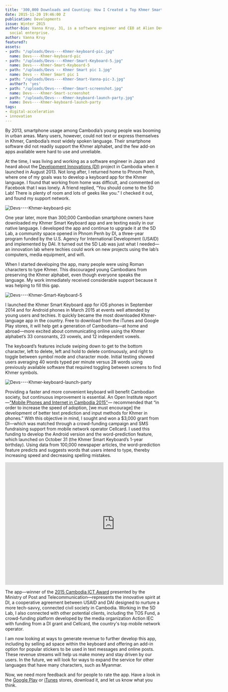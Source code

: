 ```yaml
---
title: '300,000 Downloads and Counting: How I Created a Top Khmer Smartphone App'
date: 2015-11-20 19:46:00 Z
publication: Developments
issue: Winter 2015
author-bio: Vanna Kruy, 31, is a software engineer and CEO at Alien Dev, a Cambodian
  social enterprise.
author: Vanna Kruy
featured?: 
assets:
- path: "/uploads/Devs----Khmer-keyboard-pic.jpg"
  name: Devs----Khmer-keyboard-pic
- path: "/uploads/Devs----Khmer-Smart-Keyboard-5.jpg"
  name: Devs----Khmer-Smart-Keyboard-5
- path: "/uploads/Devs -- Khmer Smart pic 1.jpg"
  name: Devs -- Khmer Smart pic 1
- path: "/uploads/Devs----Khmer-Smart-Vanna-pic-3.jpg"
  author?: 'yes'
- path: "/uploads/Devs----Khmer-Smart-screenshot.jpg"
  name: Devs----Khmer-Smart-screenshot
- path: "/uploads/Devs----Khmer-keyboard-launch-party.jpg"
  name: Devs----Khmer-keyboard-launch-party
tags:
- digital-acceleration
- innovation
---
```


By 2013, smartphone usage among Cambodia’s young people was booming in urban areas. Many users, however, could not text or express themselves in Khmer, Cambodia’s most widely spoken language. Their smartphone software did not readily support the Khmer alphabet, and the few add-on apps available were hard to use and unreliable.




At the time, I was living and working as a software engineer in Japan and heard about the [Development Innovations (DI)](http://dai.com/our-work/projects/cambodia%E2%80%94development-innovations) project in Cambodia when it launched in August 2013. Not long after, I returned home to Phnom Penh, where one of my goals was to develop a keyboard app for the Khmer language. I found that working from home was difficult, and commented on Facebook that I was lonely. A friend replied, “You should come to the 5D Lab! There is plenty of room and lots of geeks like you.” I checked it out, and found my support network.

![Devs----Khmer-keyboard-pic](/uploads/Devs----Khmer-keyboard-pic.jpg) 

One year later, more than 300,000 Cambodian smartphone owners have downloaded my Khmer Smart Keyboard app and are texting easily in our native language. I developed the app and continue to upgrade it at the 5D Lab, a community space opened in Phnom Penh by DI, a three-year program funded by the U.S. Agency for International Development (USAID) and implemented by DAI. It turned out the 5D Lab was just what I needed—an innovation lab where techies could work on new projects using the lab’s computers, media equipment, and wifi.

When I started developing the app, many people were using Roman characters to type Khmer. This discouraged young Cambodians from preserving the Khmer alphabet, even though everyone speaks the language. My work immediately received considerable support because it was helping to fill this gap.

![Devs----Khmer-Smart-Keyboard-5](/uploads/Devs----Khmer-Smart-Keyboard-5.jpg "Vanna Kruy, left, demonstrating the Khmer Smart Keyboard.") 

I launched the Khmer Smart Keyboard app for iOS phones in September 2014 and for Android phones in March 2015 at events well attended by young users and techies. It quickly became the most downloaded Khmer-language app in the country. Free to download from the iTunes and Google Play stores, it will help get a generation of Cambodians—at home and abroad—more excited about communicating online using the Khmer alphabet’s 33 consonants, 23 vowels, and 12 independent vowels.

The keyboard’s features include swiping down to get to the bottom character, left to delete, left and hold to delete continuously, and right to toggle between symbol mode and character mode. Initial testing showed users averaging 40 words typed per minute versus 28 words using previously available software that required toggling between screens to find Khmer symbols.

![Devs----Khmer-keyboard-launch-party](/uploads/Devs----Khmer-keyboard-launch-party.jpg "At one of the Khmer Smart Keyboard launch parties.") 

Providing a faster and more convenient keyboard will benefit Cambodian society, but continuous improvement is essential. An Open Institute report—["Mobile Phones and Internet
in Cambodia 2015"](http://www.open.org.kh/research/phones_2015.pdf)— recommended that “in order to increase the speed of adoption, [we must encourage] the development of better text prediction and input methods for Khmer in phones.” With this objective in mind, I sought and won a $3,000 grant from DI—which was matched through a crowd-funding campaign and SMS fundraising support from mobile network operator Cellcard. I used this funding to develop the Android version and the word-prediction feature, which launched on October 31 (the Khmer Smart Keyboard’s 1-year birthday). Using data from 100,000 newspaper articles, the word-prediction feature predicts and suggests words that users intend to type, thereby increasing speed and decreasing spelling mistakes. 

<p><iframe allowfullscreen="" frameborder="0" height="394" mozallowfullscreen="" src="https://player.vimeo.com/video/146816758" webkitallowfullscreen="" width="703"></iframe></p> 

The app—winner of the [2015 Cambodia ICT Award](http://www.cambodiaictaward.com/) presented by the Ministry of Post and Telecommunication—represents the innovative spirit at DI, a cooperative  agreement between USAID and DAI designed to nurture a more tech-savvy, connected civil society in Cambodia. Working in the 5D Lab, I also connected with other potential clients, including the TOS Fund, a crowd-funding platform developed by the media organization Action IEC with funding from a DI grant and Cellcard, the country's top mobile network operator. 

I am now looking at ways to generate revenue to further develop this app, including by selling ad space within the keyboard and offering an add-in option for popular stickers to be used in text messages and online posts. These revenue streams will help us make money and stay driven by our users. In the future, we will look for ways to expand the service for other languages that have many characters, such as Myanmar.

Now, we need more feedback and for people to rate the app. Have a look in the [Google Play](https://play.google.com/store/apps/details?id=com.aliendev.khmersmartkeyboard&hl=en) or [iTunes](https://itunes.apple.com/us/app/khmer-smart-keyboard/id928996387?mt=8)  stores, download it, and let us know what you think.
